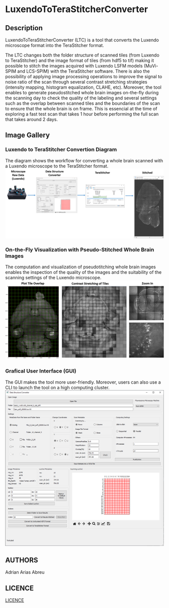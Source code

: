 # LuxendoToTeraStitcherConverter
## Description
LuxendoToTeraStitcherConverter (LTC) is a tool that converts the Luxendo microscope format into the TeraStitcher format.

The LTC changes both the folder structure of scanned tiles (from Luxendo to TeraStitcher) and the image format of tiles (from hdf5 to tif) making it possible to stitch the images acquired with Luxendo LSFM models (MuVi-SPIM and LCS-SPIM) with the TeraStitcher software. There is also the possibility of applying image processing operations to improve the signal to noise ratio of the scan through several contrast stretching strategies (intensity mapping, histogram equalization, CLAHE, etc). Moreover, the tool enables to generate pseudostitched whole brain images on-the-fly during the scanning day to check the quality of the labeling and several settings such as the overlap between scanned tiles and the boundaries of the scan to ensure that the whole brain is on frame. This is essencial at the time of exploring a fast test scan that takes 1 hour before performing the full scan that takes around 2 days.

## Image Gallery
### Luxendo to TeraStitcher Convertion Diagram
The diagram shows the workflow for converting a whole brain scanned with a Luxendo microscope to the TeraStitcher format. 
![Convertion Diagram](https://github.com/MorphoNeuralNetworks/LuxendoToTeraStitcherConverter/blob/main/readme_images/Luxendo_Workflow.png)
### On-the-Fly Visualization with Pseudo-Stitched Whole Brain Images
The computation and visualization of pseudotitching whole brain images enables the inspection of the quality of the images and the suitability of the scanning settings of the Luxendo microscope.
![Luxendo Inspection](https://github.com/MorphoNeuralNetworks/LuxendoToTeraStitcherConverter/blob/main/readme_images/Luxendo_Inspection.png)
### Grafical User Interface (GUI)
The GUI makes the tool more user-friendly. Moreover, users can also use a CLI to launch the tool on a high computing cluster. 
![GUI Demo](https://github.com/MorphoNeuralNetworks/LuxendoToTeraStitcherConverter/blob/main/readme_images/Luxendo_GUI.png)

## AUTHORS
Adrian Arias Abreu

## LICENCE
[LICENCE](https://github.com/MorphoNeuralNetworks/LuxendoToTeraStitcherConverter/blob/main/LICENCE)
